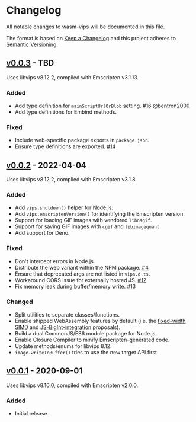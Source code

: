 # Changelog
All notable changes to wasm-vips will be documented in this file.

The format is based on [Keep a Changelog](https://keepachangelog.com/en/1.0.0/) and this project adheres to [Semantic Versioning](https://semver.org/spec/v2.0.0.html).

## [v0.0.3] - TBD

Uses libvips v8.12.2, compiled with Emscripten v3.1.13.

### Added

- Add type definition for `mainScriptUrlOrBlob` setting.
  [#16](https://github.com/kleisauke/wasm-vips/pull/16)
  [@bentron2000](https://github.com/bentron2000)
- Add type definitions for Embind methods.

### Fixed

- Include web-specific package exports in `package.json`.
- Ensure type definitions are exported.
  [#14](https://github.com/kleisauke/wasm-vips/issues/14)

## [v0.0.2] - 2022-04-04

Uses libvips v8.12.2, compiled with Emscripten v3.1.8.

### Added

- Add `vips.shutdown()` helper for Node.js.
- Add `vips.emscriptenVersion()` for identifying the Emscripten version.
- Support for loading GIF images with vendored `libnsgif`.
- Support for saving GIF images with `cgif` and `libimagequant`.
- Add support for Deno.

### Fixed

- Don't intercept errors in Node.js.
- Distribute the web variant within the NPM package.
  [#4](https://github.com/kleisauke/wasm-vips/issues/4)
- Ensure that deprecated args are not listed in `vips.d.ts`.
- Workaround CORS issue for externally hosted JS.
  [#12](https://github.com/kleisauke/wasm-vips/issues/12)
- Fix memory leak during buffer/memory write.
  [#13](https://github.com/kleisauke/wasm-vips/issues/13)

### Changed

- Split utilities to separate classes/functions.
- Enable shipped WebAssembly features by default (i.e. the
  [fixed-width SIMD](https://github.com/WebAssembly/simd) and
  [JS-BigInt-integration](https://github.com/WebAssembly/JS-BigInt-integration)
  proposals).
- Build a dual CommonJS/ES6 module package for Node.js.
- Enable Closure Compiler to minify Emscripten-generated code.
- Update methods/enums for libvips 8.12.
- `image.writeToBuffer()` tries to use the new target API first.

## [v0.0.1] - 2020-09-01

Uses libvips v8.10.0, compiled with Emscripten v2.0.0.

### Added

- Initial release.

[v0.0.3]: https://github.com/kleisauke/wasm-vips/compare/v0.0.2...v0.0.3
[v0.0.2]: https://github.com/kleisauke/wasm-vips/compare/v0.0.1...v0.0.2
[v0.0.1]: https://github.com/kleisauke/wasm-vips/releases/tag/v0.0.1
